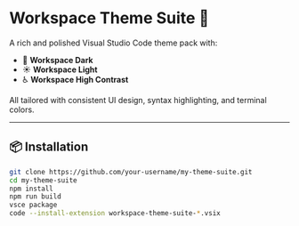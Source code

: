 # Workspace Theme Suite 🎨

A rich and polished Visual Studio Code theme pack with:

- 🌙 **Workspace Dark**
- ☀️ **Workspace Light**
- ♿ **Workspace High Contrast**

All tailored with consistent UI design, syntax highlighting, and terminal colors.

---

## 📦 Installation

```bash
git clone https://github.com/your-username/my-theme-suite.git
cd my-theme-suite
npm install
npm run build
vsce package
code --install-extension workspace-theme-suite-*.vsix
